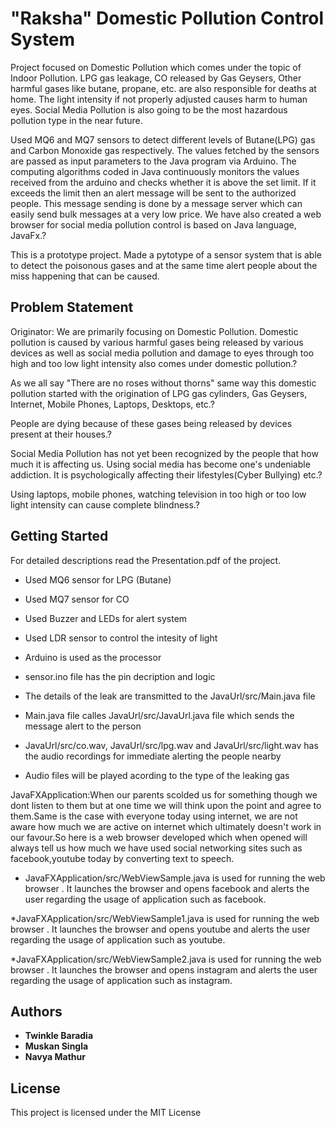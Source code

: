 # "Raksha" Domestic Pollution Control System

Project focused on Domestic Pollution which comes under the topic of Indoor Pollution. 
LPG gas leakage, CO released by Gas Geysers, Other harmful gases like butane, propane, etc. are also responsible for deaths at home.
The light intensity if not properly adjusted causes harm to human eyes.
Social Media Pollution is also going to be the most hazardous pollution type in the near future.

Used MQ6 and MQ7 sensors to detect different levels of Butane(LPG) gas and Carbon Monoxide gas respectively. The values fetched by the sensors are passed as input parameters to the Java program via Arduino. The computing algorithms coded in Java continuously monitors the values received from the arduino and checks whether it is above the set limit. If it exceeds the limit then an alert message will be sent to the authorized people. This message sending is done by a message server which can easily send bulk messages at a very low price. We have also created a web browser for social media pollution control is based on Java language, JavaFx.?

This is a prototype project.
Made a pytotype of a sensor system that is able to detect the poisonous gases and at the same time alert people about the miss happening that can be caused.

## Problem Statement

Originator: We are primarily focusing on Domestic Pollution. Domestic pollution is caused by various harmful gases being released by various devices as well as social media pollution and damage to eyes through too high and too low light intensity also comes under domestic pollution.?

As we all say "There are no roses without thorns" same way this domestic pollution started with the origination of LPG gas cylinders, Gas Geysers, Internet, Mobile Phones, Laptops, Desktops, etc.?

People are dying because of these gases being released by devices present at their houses.?

Social Media Pollution has not yet been recognized by the people that how much it is affecting us. Using social media has become one's undeniable addiction. It is psychologically affecting their lifestyles(Cyber Bullying) etc.?

Using laptops, mobile phones, watching television in too high or too low light intensity can cause complete blindness.?

## Getting Started

For detailed descriptions read the Presentation.pdf of the project. 

* Used MQ6 sensor for LPG (Butane)
* Used MQ7 sensor for CO
* Used Buzzer and LEDs for alert system
* Used LDR sensor to control the intesity of light
* Arduino is used as the processor 
* sensor.ino file has the pin decription and logic

* The details of the leak are transmitted to the JavaUrl/src/Main.java file
* Main.java file calles JavaUrl/src/JavaUrl.java file which sends the message alert to the person

* JavaUrl/src/co.wav, JavaUrl/src/lpg.wav and JavaUrl/src/light.wav has the audio recordings for immediate alerting the people nearby
* Audio files will be played acording to the type of the leaking gas

JavaFXApplication:When our parents scolded us for something though we dont listen to them but at one time we will think upon the point and agree to them.Same is the case with everyone today using internet, we are not aware how much we are active on internet which ultimately doesn't work in our favour.So here is a web browser developed which when opened will always tell us how much we have used social networking sites such as facebook,youtube today by converting text to speech. 

* JavaFXApplication/src/WebViewSample.java is used for running the web browser . It launches the browser and opens facebook and alerts the user regarding the usage of application such as facebook.

*JavaFXApplication/src/WebViewSample1.java is used for running the web browser . It launches the browser and opens youtube and alerts the user regarding the usage of application such as youtube.

*JavaFXApplication/src/WebViewSample2.java is used for running the web browser . It launches the browser and opens instagram and alerts the user regarding the usage of application such as instagram.

## Authors

* **Twinkle Baradia**
* **Muskan Singla**
* **Navya Mathur** 

## License

This project is licensed under the MIT License
